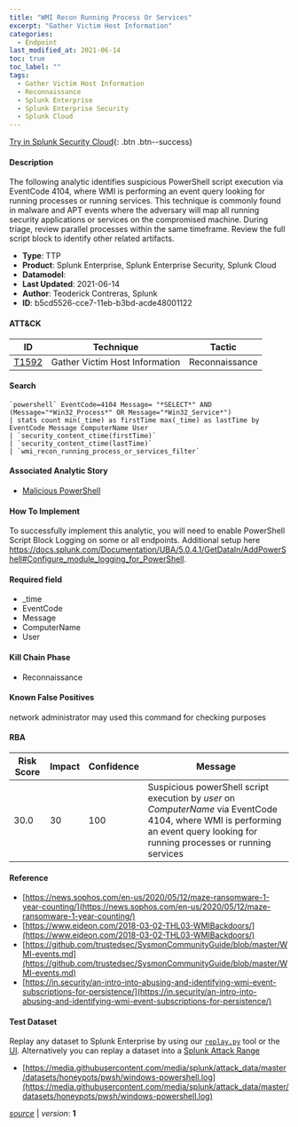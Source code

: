 ```yaml
---
title: "WMI Recon Running Process Or Services"
excerpt: "Gather Victim Host Information"
categories:
  - Endpoint
last_modified_at: 2021-06-14
toc: true
toc_label: ""
tags:
  - Gather Victim Host Information
  - Reconnaissance
  - Splunk Enterprise
  - Splunk Enterprise Security
  - Splunk Cloud
---
```




[Try in Splunk Security Cloud](https://www.splunk.com/en_us/cyber-security.html){: .btn .btn--success}

#### Description

The following analytic identifies suspicious PowerShell script execution via EventCode 4104, where WMI is performing an event query looking for running processes or running services. This technique is commonly found in malware and APT events where the adversary will map all running security applications or services on the compromised machine. During triage, review parallel processes within the same timeframe. Review the full script block to identify other related artifacts.

- **Type**: TTP
- **Product**: Splunk Enterprise, Splunk Enterprise Security, Splunk Cloud
- **Datamodel**: 
- **Last Updated**: 2021-06-14
- **Author**: Teoderick Contreras, Splunk
- **ID**: b5cd5526-cce7-11eb-b3bd-acde48001122


#### ATT&CK

| ID          | Technique   | Tactic         |
| ----------- | ----------- |--------------- |
| [T1592](https://attack.mitre.org/techniques/T1592/) | Gather Victim Host Information | Reconnaissance |





#### Search

```
`powershell` EventCode=4104 Message= "*SELECT*" AND (Message="*Win32_Process*" OR Message="*Win32_Service*") 
| stats count min(_time) as firstTime max(_time) as lastTime by EventCode Message ComputerName User 
| `security_content_ctime(firstTime)` 
| `security_content_ctime(lastTime)` 
| `wmi_recon_running_process_or_services_filter`
```

#### Associated Analytic Story
* [Malicious PowerShell](/stories/malicious_powershell)


#### How To Implement
To successfully implement this analytic, you will need to enable PowerShell Script Block Logging on some or all endpoints. Additional setup here https://docs.splunk.com/Documentation/UBA/5.0.4.1/GetDataIn/AddPowerShell#Configure_module_logging_for_PowerShell.

#### Required field
* _time
* EventCode
* Message
* ComputerName
* User


#### Kill Chain Phase
* Reconnaissance


#### Known False Positives
network administrator may used this command for checking purposes


#### RBA

| Risk Score  | Impact      | Confidence   | Message      |
| ----------- | ----------- |--------------|--------------|
| 30.0 | 30 | 100 | Suspicious powerShell script execution by $user$ on $ComputerName$ via EventCode 4104, where WMI is performing an event query looking for running processes or running services |




#### Reference

* [https://news.sophos.com/en-us/2020/05/12/maze-ransomware-1-year-counting/](https://news.sophos.com/en-us/2020/05/12/maze-ransomware-1-year-counting/)
* [https://www.eideon.com/2018-03-02-THL03-WMIBackdoors/](https://www.eideon.com/2018-03-02-THL03-WMIBackdoors/)
* [https://github.com/trustedsec/SysmonCommunityGuide/blob/master/WMI-events.md](https://github.com/trustedsec/SysmonCommunityGuide/blob/master/WMI-events.md)
* [https://in.security/an-intro-into-abusing-and-identifying-wmi-event-subscriptions-for-persistence/](https://in.security/an-intro-into-abusing-and-identifying-wmi-event-subscriptions-for-persistence/)



#### Test Dataset
Replay any dataset to Splunk Enterprise by using our [`replay.py`](https://github.com/splunk/attack_data#using-replaypy) tool or the [UI](https://github.com/splunk/attack_data#using-ui).
Alternatively you can replay a dataset into a [Splunk Attack Range](https://github.com/splunk/attack_range#replay-dumps-into-attack-range-splunk-server)

* [https://media.githubusercontent.com/media/splunk/attack_data/master/datasets/honeypots/pwsh/windows-powershell.log](https://media.githubusercontent.com/media/splunk/attack_data/master/datasets/honeypots/pwsh/windows-powershell.log)


[*source*](https://github.com/splunk/security_content/tree/develop/detections/endpoint/wmi_recon_running_process_or_services.yml) \| *version*: **1**